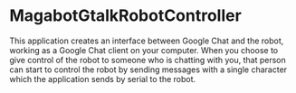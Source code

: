 MagabotGtalkRobotController
===========================

This application creates an interface between Google Chat and the robot, working as a Google Chat client on your computer. When you choose to give control of the robot to someone who is chatting with you, that person can start to control the robot by sending messages with a single character which the application sends by serial to the robot.
